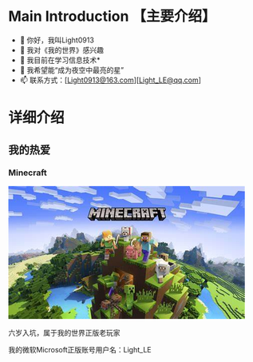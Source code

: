 # Main Introduction 【主要介绍】

- 👋 你好，我叫Light0913
- 👀 我对《我的世界》感兴趣
- 🌱 我目前在学习信息技术*
- 💞️ 我希望能“成为夜空中最亮的星”
- 📫 联系方式：[Light0913@163.com][Light_LE@qq.com]

# 详细介绍

## 我的热爱

### Minecraft
  
  ![Minecraft.jpg](images/Minecraft.jpg)
  
  六岁入坑，属于我的世界正版老玩家
  
  我的微软Microsoft正版账号用户名：Light_LE
  
